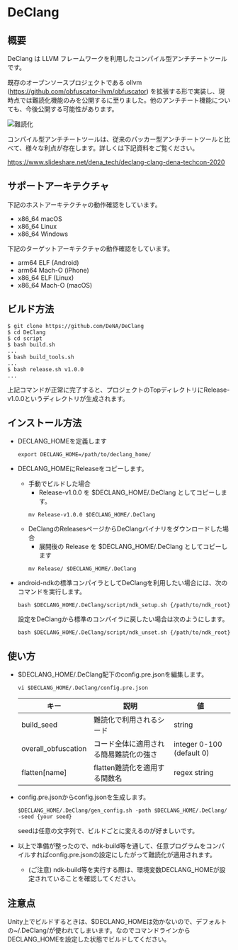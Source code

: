# DeClang

## 概要

DeClang は LLVM フレームワークを利用したコンパイル型アンチチートツールです。

既存のオープンソースプロジェクトである ollvm (https://github.com/obfuscator-llvm/obfuscator) を拡張する形で実装し、現時点では難読化機能のみを公開するに至りました。他のアンチチート機能についても、今後公開する可能性があります。

![難読化](https://user-images.githubusercontent.com/1781263/97404801-02c20780-193a-11eb-9a28-1870375e03fe.png "難読化")

コンパイル型アンチチートツールは、従来のパッカー型アンチチートツールと比べて、様々な利点が存在します。詳しくは下記資料をご覧ください。

https://www.slideshare.net/dena_tech/declang-clang-dena-techcon-2020

## サポートアーキテクチャ

下記のホストアーキテクチャの動作確認をしています。

- x86_64 macOS
- x86_64 Linux
- x86_64 Windows

下記のターゲットアーキテクチャの動作確認をしています。

- arm64 ELF (Android)
- arm64 Mach-O (iPhone)
- x86_64 ELF (Linux)
- x86_64 Mach-O (macOS)

## ビルド方法

```
$ git clone https://github.com/DeNA/DeClang
$ cd DeClang
$ cd script
$ bash build.sh
...
$ bash build_tools.sh
...
$ bash release.sh v1.0.0
...
```
上記コマンドが正常に完了すると、プロジェクトのTopディレクトリにRelease-v1.0.0というディレクトリが生成されます。

## インストール方法

- DECLANG_HOMEを定義します
  ```
  export DECLANG_HOME=/path/to/declang_home/
  ```

- DECLANG_HOMEにReleaseをコピーします。
  - 手動でビルドした場合
    - Release-v1.0.0 を $DECLANG_HOME/.DeClang としてコピーします。
    ```
    mv Release-v1.0.0 $DECLANG_HOME/.DeClang
    ```
  - DeClangのReleasesページからDeClangバイナリをダウンロードした場合
    - 展開後の Release を $DECLANG_HOME/.DeClang としてコピーします
    ```
    mv Release/ $DECLANG_HOME/.DeClang
    ```

- android-ndkの標準コンパイラとしてDeClangを利用したい場合には、次のコマンドを実行します。
  ```
  bash $DECLANG_HOME/.DeClang/script/ndk_setup.sh {/path/to/ndk_root}
  ```
  設定をDeClangから標準のコンパイラに戻したい場合は次のようにします。
  ```
  bash $DECLANG_HOME/.DeClang/script/ndk_unset.sh {/path/to/ndk_root}
  ```

## 使い方

- $DECLANG_HOME/.DeClang配下のconfig.pre.jsonを編集します。
  ```
  vi $DECLANG_HOME/.DeClang/config.pre.json
  ```
  | キー | 説明 | 値 |
  | -- |--| ------------- |
  | build_seed | 難読化で利用されるシード | string |
  | overall_obfuscation | コード全体に適用される簡易難読化の強さ | integer 0-100 (default 0) |
  | flatten[name] | flatten難読化を適用する関数名 | regex string |

- config.pre.jsonからconfig.jsonを生成します。
  ```
  $DECLANG_HOME/.DeClang/gen_config.sh -path $DECLANG_HOME/.DeClang/ -seed {your seed}
  ```
  seedは任意の文字列で、ビルドごとに変えるのが好ましいです。
- 以上で準備が整ったので、ndk-build等を通して、任意プログラムをコンパイルすればconfig.pre.jsonの設定にしたがって難読化が適用されます。
  - (ご注意) ndk-build等を実行する際は、環境変数DECLANG_HOMEが設定されていることを確認してください。

## 注意点

Unity上でビルドするときは、$DECLANG_HOMEは効かないので、デフォルトの~/.DeClang/が使われてしまいます。なのでコマンドラインからDECLANG_HOMEを設定した状態でビルドしてください。
